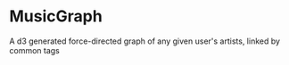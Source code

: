 # MusicGraph
A d3 generated force-directed graph of any given user's artists, linked by common tags
